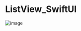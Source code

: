 # ListView_SwiftUI
![image](https://github.com/ngoccuong11789/ListView_SwiftUI/blob/main/listView.gif)

